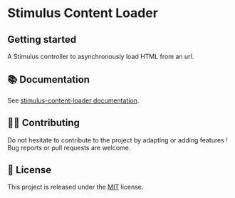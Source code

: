 # Stimulus Content Loader

## Getting started

A Stimulus controller to asynchronously load HTML from an url.

## 📚 Documentation

See [stimulus-content-loader documentation](https://www.stimulus-components.com/docs/stimulus-content-loader/).

## 👷‍♂️ Contributing

Do not hesitate to contribute to the project by adapting or adding features ! Bug reports or pull requests are welcome.

## 📝 License

This project is released under the [MIT](http://opensource.org/licenses/MIT) license.
